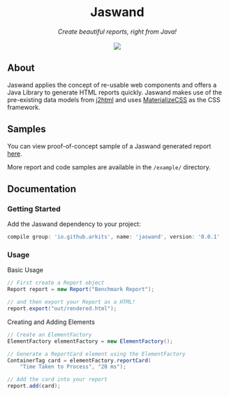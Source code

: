 <h1 align="center">Jaswand</h1>
<div align="center">
<em>Create beautiful reports, right from Java!</em> <br> <br>
<img src="https://github.com/arkits/jaswand/workflows/Java CI/badge.svg"></img>
</div>

## About

Jaswand applies the concept of re-usable web components and offers a Java Library to generate HTML reports quickly. Jaswand makes use of the pre-existing data models from [j2html](https://github.com/tipsy/j2html) and uses [MaterializeCSS](https://github.com/Dogfalo/materialize) as the CSS framework. 

## Samples

You can view proof-of-concept sample of a Jaswand generated report [here](https://arkits.github.io/jaswand/examples/sample_render.html).  

More report and code samples are available in the `/example/` directory.

## Documentation

### Getting Started

Add the Jaswand dependency to your project:

```groovy
compile group: 'io.github.arkits', name: 'jaswand', version: '0.0.1'
```

### Usage

Basic Usage

```java
// First create a Report object
Report report = new Report("Benchmark Report");

// and then export your Report as a HTML!
report.export("out/rendered.html");
```

Creating and Adding Elements

```java
// Create an ElementFactory
ElementFactory elementFactory = new ElementFactory();

// Generate a ReportCard element using the ElementFactory
ContainerTag card = elementFactory.reportCard(
    "Time Taken to Process", "20 ms");

// Add the card into your report
report.add(card);

```